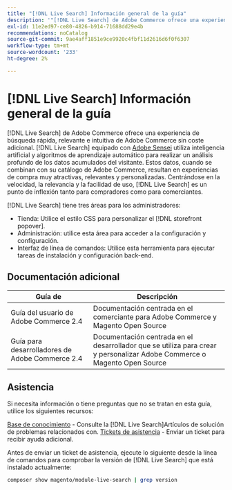 ```yaml
---
title: "[!DNL Live Search] Información general de la guía"
description: '"[!DNL Live Search] de Adobe Commerce ofrece una experiencia de búsqueda rápida, relevante e intuitiva".'
exl-id: 11e2ed97-ce80-4826-b914-71688dd29e4b
recommendations: noCatalog
source-git-commit: 9ae4aff1851e9ce9920c4fbf11d2616d6f0f6307
workflow-type: tm+mt
source-wordcount: '233'
ht-degree: 2%

---
```


# [!DNL Live Search] Información general de la guía

[!DNL Live Search] de Adobe Commerce ofrece una experiencia de búsqueda rápida, relevante e intuitiva de Adobe Commerce sin coste adicional. [!DNL Live Search] equipado con [Adobe Sensei](https://www.adobe.com/sensei.html) utiliza inteligencia artificial y algoritmos de aprendizaje automático para realizar un análisis profundo de los datos acumulados del visitante. Estos datos, cuando se combinan con su catálogo de Adobe Commerce, resultan en experiencias de compra muy atractivas, relevantes y personalizadas. Centrándose en la velocidad, la relevancia y la facilidad de uso, [!DNL Live Search] es un punto de inflexión tanto para compradores como para comerciantes.

[!DNL Live Search] tiene tres áreas para los administradores:

* Tienda: Utilice el estilo CSS para personalizar el [!DNL storefront popover].
* Administración: utilice esta área para acceder a la configuración y configuración.
* Interfaz de línea de comandos: Utilice esta herramienta para ejecutar tareas de instalación y configuración back-end.

## Documentación adicional

| Guía de  | Descripción |
|--- |--- |
| Guía del usuario de Adobe Commerce 2.4 | Documentación centrada en el comerciante para Adobe Commerce y Magento Open Source |
| Guía para desarrolladores de Adobe Commerce 2.4 | Documentación centrada en el desarrollador que se utiliza para crear y personalizar Adobe Commerce o Magento Open Source |

## Asistencia

Si necesita información o tiene preguntas que no se tratan en esta guía, utilice los siguientes recursos:

[Base de conocimiento](https://experienceleague.adobe.com/docs/commerce-knowledge-base/kb/overview.html) - Consulte la [!DNL Live Search]Artículos de solución de problemas relacionados con.
[Tickets de asistencia](https://experienceleague.adobe.com/docs/commerce-knowledge-base/kb/help-center-guide/magento-help-center-user-guide.html#submit-ticket) - Enviar un ticket para recibir ayuda adicional.

Antes de enviar un ticket de asistencia, ejecute lo siguiente desde la línea de comandos para comprobar la versión de [!DNL Live Search] que está instalado actualmente:

```bash
composer show magento/module-live-search | grep version
```
